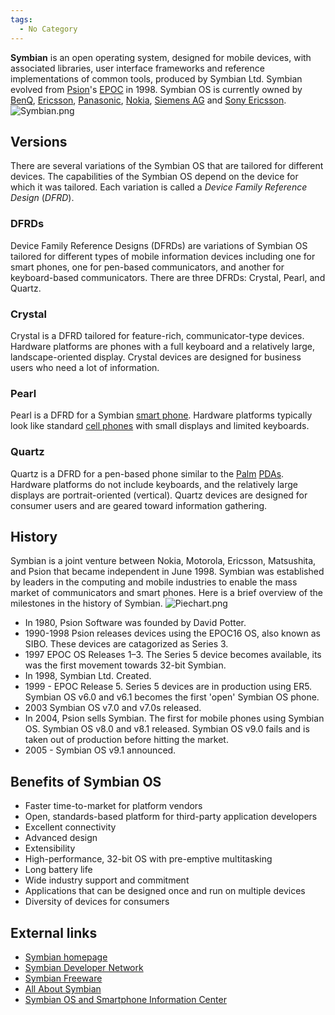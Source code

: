```yaml
---
tags:
  - No Category
---
```

**Symbian** is an open operating system, designed for mobile devices,
with associated libraries, user interface frameworks and reference
implementations of common tools, produced by Symbian Ltd. Symbian
evolved from [Psion](psion.md)'s [EPOC](EPOC "wikilink") in
1998. Symbian OS is currently owned by [BenQ](benq.md),
[Ericsson](ericsson.md), [Panasonic](Panasonic "wikilink"),
[Nokia](nokia.md), [Siemens AG](Siemens_AG "wikilink") and [Sony
Ericsson](sony_ericsson.md). ![](Symbian.png "Symbian.png")

## Versions

There are several variations of the Symbian OS that are tailored for
different devices. The capabilities of the Symbian OS depend on the
device for which it was tailored. Each variation is called a *Device
Family Reference Design* (*DFRD*).

### DFRDs

Device Family Reference Designs (DFRDs) are variations of Symbian OS
tailored for different types of mobile information devices including one
for smart phones, one for pen-based communicators, and another for
keyboard-based communicators. There are three DFRDs: Crystal, Pearl, and
Quartz.

### Crystal

Crystal is a DFRD tailored for feature-rich, communicator-type devices.
Hardware platforms are phones with a full keyboard and a relatively
large, landscape-oriented display. Crystal devices are designed for
business users who need a lot of information.

### Pearl

Pearl is a DFRD for a Symbian [smart phone](smart_phone.md).
Hardware platforms typically look like standard [cell
phones](cell_phones.md) with small displays and limited
keyboards.

### Quartz

Quartz is a DFRD for a pen-based phone similar to the
[Palm](palm.md) [PDAs](PDAs "wikilink"). Hardware platforms do
not include keyboards, and the relatively large displays are
portrait-oriented (vertical). Quartz devices are designed for consumer
users and are geared toward information gathering.

## History

Symbian is a joint venture between Nokia, Motorola, Ericsson,
Matsushita, and Psion that became independent in June 1998. Symbian was
established by leaders in the computing and mobile industries to enable
the mass market of communicators and smart phones. Here is a brief
overview of the milestones in the history of Symbian.
![](Piechart.png "Piechart.png")

- In 1980, Psion Software was founded by David Potter.
- 1990-1998 Psion releases devices using the EPOC16 OS, also known as
  SIBO. These devices are catagorized as Series 3.
- 1997 EPOC OS Releases 1–3. The Series 5 device becomes available, its
  was the first movement towards 32-bit Symbian.
- In 1998, Symbian Ltd. Created.
- 1999 - EPOC Release 5. Series 5 devices are in production using ER5.
  Symbian OS v6.0 and v6.1 becomes the first 'open' Symbian OS phone.
- 2003 Symbian OS v7.0 and v7.0s released.
- In 2004, Psion sells Symbian. The first for mobile phones using
  Symbian OS. Symbian OS v8.0 and v8.1 released. Symbian OS v9.0 fails
  and is taken out of production before hitting the market.
- 2005 - Symbian OS v9.1 announced.

## Benefits of Symbian OS

- Faster time-to-market for platform vendors
- Open, standards-based platform for third-party application developers
- Excellent connectivity
- Advanced design
- Extensibility
- High-performance, 32-bit OS with pre-emptive multitasking
- Long battery life
- Wide industry support and commitment
- Applications that can be designed once and run on multiple devices
- Diversity of devices for consumers

## External links

- [Symbian homepage](http://www.symbian.com/)
- [Symbian Developer Network](http://developer.symbian.com/)
- [Symbian Freeware](http://www.symbianfreeware.org/)
- [All About Symbian](http://www.allaboutsymbian.com/)
- [Symbian OS and Smartphone Information
  Center](http://my-symbian.com/main/index.php)